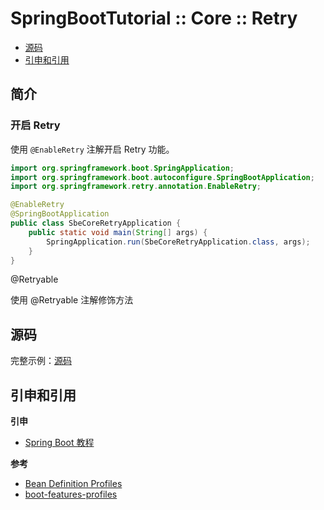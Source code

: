 # SpringBootTutorial :: Core :: Retry

<!-- TOC depthFrom:2 depthTo:3 -->

- [源码](#源码)
- [引申和引用](#引申和引用)

<!-- /TOC -->

## 简介

### 开启 Retry

使用 `@EnableRetry` 注解开启 Retry 功能。

```java
import org.springframework.boot.SpringApplication;
import org.springframework.boot.autoconfigure.SpringBootApplication;
import org.springframework.retry.annotation.EnableRetry;

@EnableRetry
@SpringBootApplication
public class SbeCoreRetryApplication {
    public static void main(String[] args) {
        SpringApplication.run(SbeCoreRetryApplication.class, args);
    }
}
```

@Retryable

使用 @Retryable 注解修饰方法

## 源码

完整示例：[源码](https://github.com/dunwu/spring-boot-tutorial/tree/master/codes/core/sbe-core-retry)

## 引申和引用

**引申**

- [Spring Boot 教程](https://github.com/dunwu/spring-boot-tutorial)

**参考**

- [Bean Definition Profiles](https://docs.spring.io/spring/docs/current/spring-framework-reference/core.html#beans-definition-profiles)
- [boot-features-profiles](https://docs.spring.io/spring-boot/docs/current/reference/htmlsingle/#boot-features-profiles)
